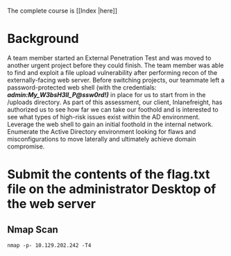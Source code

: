 The complete course is [[Index |here]]
# Background
A team member started an External Penetration Test and was moved to another urgent project before they could finish. The team member was able to find and exploit a file upload vulnerability after performing recon of the externally-facing web server. Before switching projects, our teammate left a password-protected web shell (with the credentials: ***admin:My_W3bsH3ll_P@ssw0rd!)*** in place for us to start from in the /uploads directory. As part of this assessment, our client, Inlanefreight, has authorized us to see how far we can take our foothold and is interested to see what types of high-risk issues exist within the AD environment. Leverage the web shell to gain an initial foothold in the internal network. Enumerate the Active Directory environment looking for flaws and misconfigurations to move laterally and ultimately achieve domain compromise.

# Submit the contents of the flag.txt file on the administrator Desktop of the web server

## Nmap Scan
```
nmap -p- 10.129.202.242 -T4
```

